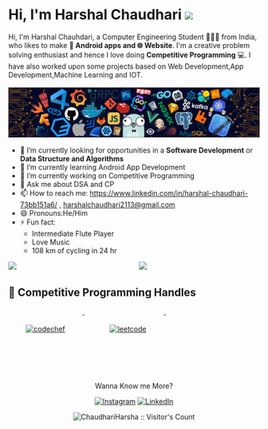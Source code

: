 # Hi, I'm Harshal Chaudhari <img src="https://raw.githubusercontent.com/MartinHeinz/MartinHeinz/master/wave.gif" width="30px">

<!--
**ChaudhariHarsha/ChaudhariHarsha** is a ✨ _special_ ✨ repository because its `README.md` (this file) appears on your GitHub profile.

Here are some ideas to get you started:-->
Hi, I'm Harshal Chauhdari, a Computer Engineering Student 👨🏻‍💻 from India, who likes to make **📱 Android apps and 🌐 Website**. I'm a creative problem solving enthusiast and hence I love doing **Competitive Programming** 💻. I have also worked upon some projects based on Web Development,App Development,Machine Learning and IOT.
<br>
<br>
![](https://github.com/ChaudhariHarsha/ChaudhariHarsha/blob/main/header_.png)
<br>
- 🔭 I’m currently looking for opportunities in a **Software Development** or **Data Structure and Algorithms**
- 🌱 I’m currently learning Android App Development 
- 🔭 I’m currently working on Competitive Programming 
- 💬 Ask me about DSA and CP
- 📫 How to reach me: https://www.linkedin.com/in/harshal-chaudhari-73bb151a6/ , harshalchaudhari2113@gmail.com
- 😄 Pronouns:He/Him
- ⚡ Fun fact: 
     * Intermediate Flute Player
     * Love Music
     * 108 km of cycling in 24 hr
     

<img  src="https://github-readme-stats.vercel.app/api?username=ChaudhariHarsha&count_private=true&show_icons=true&hide_border=true&theme=react" width="48%" align="right" >
<img  src="https://github-readme-streak-stats.herokuapp.com/?user=ChaudhariHarsha&theme=react" width="48%" >
<br>

## 📢 Competitive Programming Handles
<p align="left">
    <a href="https://www.codechef.com/users/harshal_860">
    <img src="https://cp-logo.vercel.app/codechef/harshal_860" alt="codechef" style="vertical-align:top; margin:35px">
  </a>&nbsp;&nbsp;&nbsp;
  
  <a href="https://leetcode.com/Its_Me_Harshal/">
    <img src="https://cp-logo.vercel.app/leetcode/Its_Me_Harshal" alt="leetcode" style="vertical-align:top; margin:35px">
  </a>&nbsp;&nbsp;&nbsp;
</p>
<br>
<br>
<p align="center">Wanna Know me More?</p>

<p align="center">

<a href="https://www.instagram.com/mr._imperfect____/">
<img src="https://img.shields.io/badge/-Instagram-%23eb13a5" alt="Instagram" /></a>  

<a href="https://www.linkedin.com/in/harshal-chaudhari-73bb151a6/">
<img src="https://img.shields.io/badge/-LinkedIn-%233781da" alt="LinkedIn"/></a>

</p>


<p align="center"><img src="https://visitor-badge.laobi.icu/badge?page_id=ChaudhariHarsha.ChaudhariHarsha" alt="ChaudhariHarsha :: Visitor's Count" /></p>
<br>
